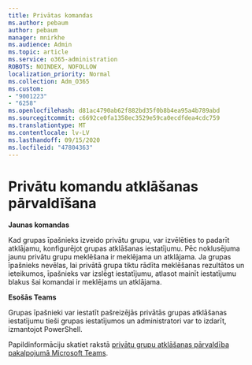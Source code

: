 ```yaml
---
title: Privātas komandas
ms.author: pebaum
author: pebaum
manager: mnirkhe
ms.audience: Admin
ms.topic: article
ms.service: o365-administration
ROBOTS: NOINDEX, NOFOLLOW
localization_priority: Normal
ms.collection: Adm_O365
ms.custom:
- "9001223"
- "6258"
ms.openlocfilehash: d81ac4790ab62f882bd35f0b8b4ea95a4b789abd
ms.sourcegitcommit: c6692ce0fa1358ec3529e59ca0ecdfdea4cdc759
ms.translationtype: MT
ms.contentlocale: lv-LV
ms.lasthandoff: 09/15/2020
ms.locfileid: "47804363"
---
```

# <a name="managing-discovery-of-private-teams"></a>Privātu komandu atklāšanas pārvaldīšana

**Jaunas komandas**

Kad grupas īpašnieks izveido privātu grupu, var izvēlēties to padarīt atklājamu, konfigurējot grupas atklāšanas iestatījumu. Pēc noklusējuma jaunu privātu grupu meklēšana ir meklējama un atklājama. Ja grupas īpašnieks nevēlas, lai privātā grupa tiktu rādīta meklēšanas rezultātos un ieteikumos, īpašnieks var izslēgt iestatījumu, atlasot mainīt iestatījumu blakus šai komandai ir meklējams un atklājama.  

**Esošās Teams**

Grupas īpašnieki var iestatīt pašreizējās privātās grupas atklāšanas iestatījumu tieši grupas iestatījumos un administratori var to izdarīt, izmantojot PowerShell.  

Papildinformāciju skatiet rakstā  [privātu grupu atklāšanas pārvaldība pakalpojumā Microsoft Teams](https://docs.microsoft.com/microsoftteams/manage-discovery-of-private-teams).
